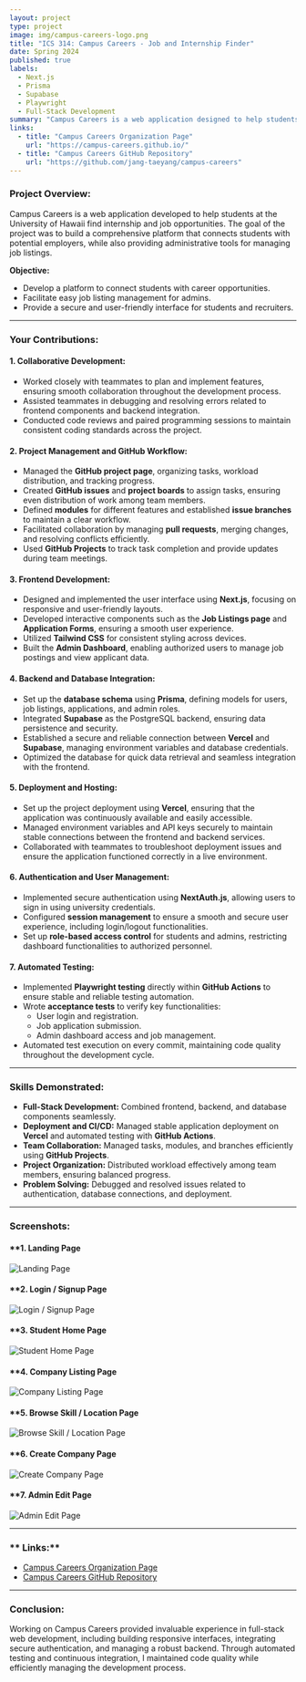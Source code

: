 ```yaml
---
layout: project
type: project
image: img/campus-careers-logo.png
title: "ICS 314: Campus Careers - Job and Internship Finder"
date: Spring 2024
published: true
labels:
  - Next.js
  - Prisma
  - Supabase
  - Playwright
  - Full-Stack Development
summary: "Campus Careers is a web application designed to help students at the University of Hawaii find internship and job opportunities. Developed using modern web technologies, it features user authentication, job listings, and automated testing."
links:
  - title: "Campus Careers Organization Page"
    url: "https://campus-careers.github.io/"
  - title: "Campus Careers GitHub Repository"
    url: "https://github.com/jang-taeyang/campus-careers"
---
```


### **Project Overview:**
Campus Careers is a web application developed to help students at the University of Hawaii find internship and job opportunities. The goal of the project was to build a comprehensive platform that connects students with potential employers, while also providing administrative tools for managing job listings.

**Objective:**
- Develop a platform to connect students with career opportunities.
- Facilitate easy job listing management for admins.
- Provide a secure and user-friendly interface for students and recruiters.

---

### **Your Contributions:**

#### **1. Collaborative Development:**
- Worked closely with teammates to plan and implement features, ensuring smooth collaboration throughout the development process.
- Assisted teammates in debugging and resolving errors related to frontend components and backend integration.
- Conducted code reviews and paired programming sessions to maintain consistent coding standards across the project.

#### **2. Project Management and GitHub Workflow:**
- Managed the **GitHub project page**, organizing tasks, workload distribution, and tracking progress.
- Created **GitHub issues** and **project boards** to assign tasks, ensuring even distribution of work among team members.
- Defined **modules** for different features and established **issue branches** to maintain a clear workflow.
- Facilitated collaboration by managing **pull requests**, merging changes, and resolving conflicts efficiently.
- Used **GitHub Projects** to track task completion and provide updates during team meetings.

#### **3. Frontend Development:**
- Designed and implemented the user interface using **Next.js**, focusing on responsive and user-friendly layouts.
- Developed interactive components such as the **Job Listings page** and **Application Forms**, ensuring a smooth user experience.
- Utilized **Tailwind CSS** for consistent styling across devices.
- Built the **Admin Dashboard**, enabling authorized users to manage job postings and view applicant data.

#### **4. Backend and Database Integration:**
- Set up the **database schema** using **Prisma**, defining models for users, job listings, applications, and admin roles.
- Integrated **Supabase** as the PostgreSQL backend, ensuring data persistence and security.
- Established a secure and reliable connection between **Vercel** and **Supabase**, managing environment variables and database credentials.
- Optimized the database for quick data retrieval and seamless integration with the frontend.

#### **5. Deployment and Hosting:**
- Set up the project deployment using **Vercel**, ensuring that the application was continuously available and easily accessible.
- Managed environment variables and API keys securely to maintain stable connections between the frontend and backend services.
- Collaborated with teammates to troubleshoot deployment issues and ensure the application functioned correctly in a live environment.

#### **6. Authentication and User Management:**
- Implemented secure authentication using **NextAuth.js**, allowing users to sign in using university credentials.
- Configured **session management** to ensure a smooth and secure user experience, including login/logout functionalities.
- Set up **role-based access control** for students and admins, restricting dashboard functionalities to authorized personnel.

#### **7. Automated Testing:**
- Implemented **Playwright testing** directly within **GitHub Actions** to ensure stable and reliable testing automation.
- Wrote **acceptance tests** to verify key functionalities:
  - User login and registration.
  - Job application submission.
  - Admin dashboard access and job management.
- Automated test execution on every commit, maintaining code quality throughout the development cycle.

---

### **Skills Demonstrated:**
- **Full-Stack Development:** Combined frontend, backend, and database components seamlessly.
- **Deployment and CI/CD:** Managed stable application deployment on **Vercel** and automated testing with **GitHub Actions**.
- **Team Collaboration:** Managed tasks, modules, and branches efficiently using **GitHub Projects**.
- **Project Organization:** Distributed workload effectively among team members, ensuring balanced progress.
- **Problem Solving:** Debugged and resolved issues related to authentication, database connections, and deployment.

---

### **Screenshots:**

#### **1. Landing Page 
![Landing Page](../img/projects/campus-careers/landing.png)

#### **2. Login / Signup Page
![Login / Signup Page](../img/projects/campus-careers/login.png)

#### **3. Student Home Page
![Student Home Page](../img/projects/campus-careers/admin-dashboard.png)

#### **4. Company Listing Page 
![Company Listing Page](../img/projects/campus-careers/landing.png)

#### **5. Browse Skill / Location Page
![Browse Skill / Location Page](../img/projects/campus-careers/browse.png)

#### **6. Create Company Page
![Create Company Page](../img/projects/campus-careers/create.png)

#### **7. Admin Edit Page
![Admin Edit Page](../img/projects/campus-careers/admin.png)

---

### ** Links:**
- [Campus Careers Organization Page](https://campus-careers.github.io/)
- [Campus Careers GitHub Repository](https://github.com/jang-taeyang/campus-careers)

---

### **Conclusion:**
Working on Campus Careers provided invaluable experience in full-stack web development, including building responsive interfaces, integrating secure authentication, and managing a robust backend. Through automated testing and continuous integration, I maintained code quality while efficiently managing the development process.
